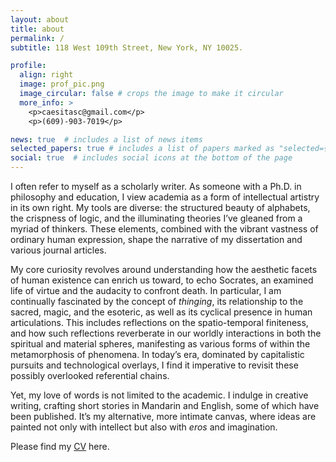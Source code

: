 ```yaml
---
layout: about
title: about
permalink: /
subtitle: 118 West 109th Street, New York, NY 10025. 

profile:
  align: right
  image: prof_pic.png
  image_circular: false # crops the image to make it circular
  more_info: >
    <p>caesitasc@gmail.com</p>
    <p>(609)-903-7019</p>

news: true  # includes a list of news items
selected_papers: true # includes a list of papers marked as "selected={true}"
social: true  # includes social icons at the bottom of the page
---
```


I often refer to myself as a scholarly writer. As someone with a Ph.D. in philosophy and education, I view academia as a form of intellectual artistry in its own right. My tools are diverse: the structured beauty of alphabets, the crispness of logic, and the illuminating theories I’ve gleaned from a myriad of thinkers. These elements, combined with the vibrant vastness of ordinary human expression, shape the narrative of my dissertation and various journal articles.

My core curiosity revolves around understanding how the aesthetic facets of human existence can enrich us toward, to echo Socrates, an examined life of virtue and the audacity to confront death. In particular, I am continually fascinated by the concept of <i>thinging</i>, its relationship to the sacred, magic, and the esoteric, as well as its cyclical presence in human articulations. This includes reflections on the spatio-temporal finiteness, and how such reflections reverberate in our worldly interactions in both the spiritual and material spheres, manifesting as various forms of within the metamorphosis of phenomena. In today’s era, dominated by capitalistic pursuits and technological overlays, I find it imperative to revisit these possibly overlooked referential chains.

Yet, my love of words is not limited to the academic. I indulge in creative writing, crafting short stories in Mandarin and English, some of which have been published. It’s my alternative, more intimate canvas, where ideas are painted not only with intellect but also with <i>eros</i> and imagination.

Please find my <a href='#'>CV</a> here.
